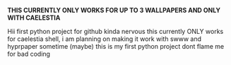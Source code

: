 **THIS CURRENTLY ONLY WORKS FOR UP TO 3 WALLPAPERS AND ONLY WITH CAELESTIA**

Hii first python project for github kinda nervous
this currently ONLY works for caelestia shell, i am planning on making it work with swww and hyprpaper sometime (maybe)
this is my first python project dont flame me for bad coding
